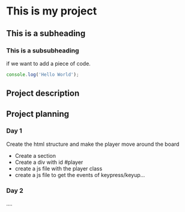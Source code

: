 # This is my project
## This is a subheading
### This is a subsubheading

if we want to add a piece of code.

```javascript
console.log('Hello World');
```

## Project description

## Project planning
### Day 1
Create the html structure and make the player move around the board
- Create a section
- Create a div with id #player
- create a js file with the player class
- create a js file to get the events of keypress/keyup...

### Day 2
....
